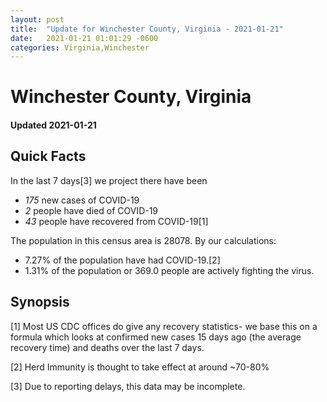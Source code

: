 ```yaml
---
layout: post
title:  "Update for Winchester County, Virginia - 2021-01-21"
date:   2021-01-21 01:01:29 -0600
categories: Virginia,Winchester
---
```


# Winchester County, Virginia
#### Updated 2021-01-21

## Quick Facts

In the last 7 days[3] we project there have been
- *175* new cases of COVID-19
- *2* people have died of COVID-19
- *43* people have recovered from COVID-19[1]

The population in this census area is 28078. By our calculations:
- 7.27% of the population have had COVID-19.[2]
- 1.31% of the population or 369.0 people are actively fighting the virus.

## Synopsis




[1] Most US CDC offices do give any recovery statistics- we base this on a formula which looks at confirmed new cases
15 days ago (the average recovery time) and deaths over the last 7 days.

[2] Herd Immunity is thought to take effect at around ~70-80%

[3] Due to reporting delays, this data may be incomplete.
 
    